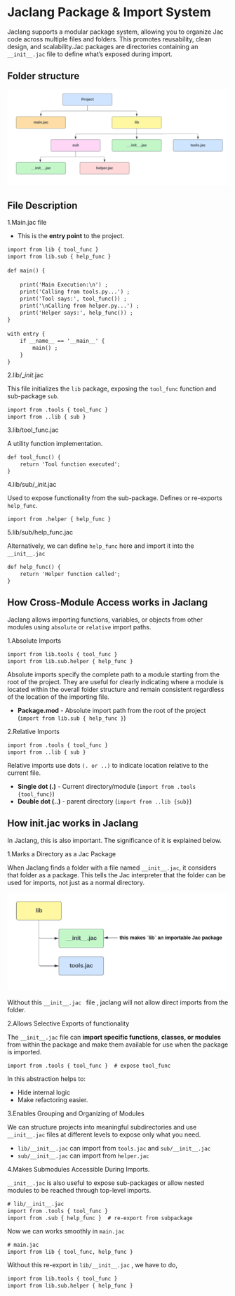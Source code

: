 # Jaclang Package & Import System

Jaclang supports a modular package system, allowing you to organize Jac code across multiple files and folders. This promotes reusability, clean design, and scalability.Jac packages are directories containing an `__init__.jac` file to define what’s exposed during import.

## Folder structure

![Diagram](folder_structure.png)

## File Description

1.Main.jac file

- This is the **entry point** to the project.

```Jac linenums="1"
import from lib { tool_func }
import from lib.sub { help_func }

def main() {

    print('Main Execution:\n') ;
    print('Calling from tools.py...') ;
    print('Tool says:', tool_func()) ;
    print('\nCalling from helper.py...') ;
    print('Helper says:', help_func()) ;
}

with entry {
    if __name__ == '__main__' {
        main() ;
    }
}
```

2.lib/__init_.jac

This file initializes the `lib` package, exposing the `tool_func` function and sub-package `sub`.

```Jac linenums="1"
import from .tools { tool_func }
import from ..lib { sub }
```

3.lib/tool_func.jac

A utility function implementation.

```Jac linenums="1"
def tool_func() {
    return 'Tool function executed';
}
```

4.lib/sub/__init_.jac

Used to expose functionality from the sub-package. Defines or re-exports `help_func`.

```Jac linenums="1"
import from .helper { help_func }
```

5.lib/sub/help_func.jac

Alternatively, we can define `help_func` here and import it into the `__init__.jac`

```Jac linenums="1"
def help_func() {
    return 'Helper function called';
}
```

## How Cross-Module Access works in Jaclang

Jaclang allows importing functions, variables, or objects from other modules using `absolute` or `relative` import paths.

1.Absolute Imports

```Jac linenums="1"
import from lib.tools { tool_func }
import from lib.sub.helper { help_func }
```

Absolute imports specify the complete path to a module starting from the root of the project. They are useful for clearly indicating where a module is located within the overall folder structure and remain consistent regardless of the location of the importing file.

- **Package.mod** - Absolute import path from the root of the project (`import from lib.sub { help_func }`)

2.Relative Imports

```Jac linenums="1"
import from .tools { tool_func }
import from ..lib { sub }
```

Relative imports use dots `(. or ..)` to indicate location relative to the current file.

- **Single dot (.)** - Current directory/module (`import from .tools {tool_func}`)
- **Double dot (..)** - parent directory (`import from ..lib {sub}`)

## How __init__.jac works in Jaclang

In Jaclang, this is also important. The significance of it is explained below.

1.Marks a Directory as a Jac Package

When Jaclang finds a folder with a file named `__init__.jac`, it considers that folder as a package. This tells the Jac interpreter that the folder can be used for imports, not just as a normal directory.

![Diagram](init.png)

Without this `__init__.jac ` file , jaclang will not allow direct imports from the  folder.

2.Allows Selective Exports of functionality

The `__init__.jac` file can **import specific functions, classes, or modules** from within the package and make them available for use when the package is imported.

```Jac linenums="1"
import from .tools { tool_func }  # expose tool_func
```

In this abstraction helps to:

- Hide internal logic
- Make refactoring easier.

3.Enables Grouping and Organizing of Modules

We can structure projects into meaningful subdirectories and use `__init__.jac` files at different levels to expose only what you need.

- `lib/__init__.jac` can import from `tools.jac` and `sub/__init__.jac`
- `sub/__init__.jac` can import from `helper.jac`

4.Makes Submodules Accessible During Imports.

`__init__.jac` is also useful to expose sub-packages or allow nested modules to be reached through top-level imports.

```Jac linenums="1"
# lib/__init__.jac
import from .tools { tool_func }
import from .sub { help_func }  # re-export from subpackage
```

Now we can works smoothly in `main.jac`

```Jac linenums="1"
# main.jac
import from lib { tool_func, help_func }
```

Without this re-export in `lib/__init__.jac` , we have to do,

```Jac linenums="1"
import from lib.tools { tool_func }
import from lib.sub.helper { help_func }
```

